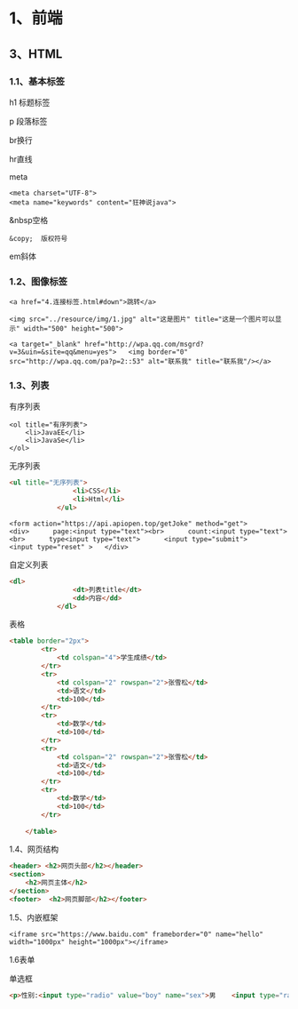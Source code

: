 # 1、前端



## 3、HTML

### 1.1、基本标签

h1 标题标签

p 段落标签

br换行

hr直线

meta

```
<meta charset="UTF-8">
<meta name="keywords" content="狂神说java">
```

&nbsp空格

```
&copy;  版权符号
```

em斜体

### 1.2、图像标签

```
<a href="4.连接标签.html#down">跳转</a>
```

```
<img src="../resource/img/1.jpg" alt="这是图片" title="这是一个图片可以显示" width="500" height="500">
```

```
<a target="_blank" href="http://wpa.qq.com/msgrd?v=3&uin=&site=qq&menu=yes">   <img border="0" src="http://wpa.qq.com/pa?p=2::53" alt="联系我" title="联系我"/></a>
```

### 1.3、列表

有序列表

```
<ol title="有序列表">   
	<li>JavaEE</li>   
	<li>JavaSe</li>
</ol>
```

无序列表

```html
<ul title="无序列表">
				<li>CSS</li>
				<li>Html</li>
			</ul>
```



```
<form action="https://api.apiopen.top/getJoke" method="get">      <div>      page:<input type="text"><br>      count:<input type="text"><br>      type<input type="text">      <input type="submit">      <input type="reset" >   </div>
```

自定义列表

```html
<dl>
				<dt>列表title</dt>
				<dd>内容</dd>
			</dl>
```



表格

```html
<table border="2px">
		<tr>
			<td colspan="4">学生成绩</td>
		</tr>
		<tr>
			<td colspan="2" rowspan="2">张雪松</td>
			<td>语文</td>
			<td>100</td>
		</tr>
		<tr>
			<td>数学</td>
			<td>100</td>
		</tr>
		<tr>
			<td colspan="2" rowspan="2">张雪松</td>
			<td>语文</td>
			<td>100</td>
		</tr>
		<tr>
			<td>数学</td>
			<td>100</td>
		</tr>
		
	</table>
```

1.4、网页结构

```html
<header> <h2>网页头部</h2></header>
<section>
    <h2>网页主体</h2>
</section>
<footer>  <h2>网页脚部</h2></footer>
```

1.5、内嵌框架

```
<iframe src="https://www.baidu.com" frameborder="0" name="hello" width="1000px" height="1000px"></iframe>
```







1.6表单

单选框

```html
<p>性别:<input type="radio" value="boy" name="sex">男    <input type="radio" value="girl" name="sex">女</p>
```











